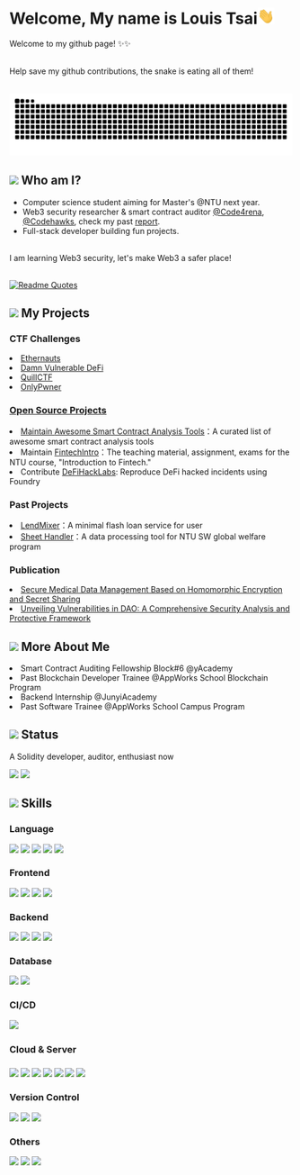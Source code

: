 <h1> Welcome, My name is Louis Tsai<img src="https://github.com/ABSphreak/ABSphreak/blob/master/gifs/Hi.gif" width="30px"></h1>
Welcome to my github page! ✨✨ <br>
<br>

<p font-size="3px"> Help save my github contributions, the snake is eating all of them! </p>

<br>
<picture>
  <source media="(prefers-color-scheme: dark)" srcset="https://raw.githubusercontent.com/LouisTsai-Csie/LouisTsai-Csie/output/github-contribution-grid-snake-dark.svg">
  <source media="(prefers-color-scheme: light)" srcset="https://raw.githubusercontent.com/LouisTsai-Csie/LouisTsai-Csie/output/github-contribution-grid-snake-dark.svg">
  <img alt="github contribution grid snake animation" src="https://raw.githubusercontent.com/LouisTsai-Csie/LouisTsai-Csie/output/github-contribution-grid-snake-dark.svg">
</picture>

<h2> <img src = "https://github.com/7oSkaaa/7oSkaaa/blob/main/Images/about_me.gif?raw=true" width = 30px> Who am I?</h2>

+ Computer science student aiming for Master's @NTU next year.
+ Web3 security researcher & smart contract auditor <a href="https://code4rena.com/@LouisTsai">@Code4rena</a>, <a href="https://www.codehawks.com/profile/clloixi3x0000la08i46r5hc8">@Codehawks</a>, check my past <a href="https://github.com/LouisTsai-Csie/audit-profile">report</a>.
+ Full-stack developer building fun projects.

<br>
I am learning Web3 security, let's make Web3 a safer place!
<br>
<br>

[![Readme Quotes](https://quotes-github-readme.vercel.app/api?type=horizontal&theme=dark)](https://github.com/piyushsuthar/github-readme-quotes)


<h2> <img src = "https://github.com/7oSkaaa/7oSkaaa/blob/main/Images/about_me.gif?raw=true" width = 30px> My Projects</h2>
<h3>CTF Challenges</h3>
<li><a href="https://github.com/LouisTsai-Csie/ethernaut-foundry">Ethernauts</a></li>
<li><a href="https://github.com/LouisTsai-Csie/damn-vulnerable-defi-foundry">Damn Vulnerable DeFi</li>
<li><a href="https://github.com/LouisTsai-Csie/quillctf-solution">QuillCTF</li>
<li>OnlyPwner</li>
  

<h3>Open Source Projects</h3>
<li>Maintain <a href="https://github.com/LouisTsai-Csie/awesome-smart-contract-analysis-tools">Awesome Smart Contract Analysis Tools</a>：A curated list of awesome smart contract analysis tools</li>
<li>Maintain <a href="https://github.com/FinTechIntro">FintechIntro</a>：The teaching material, assignment, exams for the NTU course, "Introduction to Fintech."</li>
<!-- <li><a href="Web3-Interview-Questions">Web3 Interview Questions</a>：Problems such as Solidity, DeFi, EVM and more</li> -->
<li>Contribute <a href="https://github.com/SunWeb3Sec/DeFiHackLabs">DeFiHackLabs</a>: Reproduce DeFi hacked incidents using Foundry</li>

<h3> Past Projects </h3>
<li><a href="">LendMixer</a>：A minimal flash loan service for user </li>
<li><a href="">Sheet Handler</a>：A data processing tool for NTU SW global welfare program</li>

<h3> Publication </h3>
<li> <a href="https://ieeexplore.ieee.org/document/10349130">Secure Medical Data Management Based on Homomorphic Encryption and Secret Sharing</a </li>
<li> <a href="https://www.computer.org/csdl/proceedings-article/blockchain/2023/192900a151/1U85Itfjn1K">Unveiling Vulnerabilities in DAO: A Comprehensive Security Analysis and Protective Framework</a></li>

<h2> <img src = "https://github.com/7oSkaaa/7oSkaaa/blob/main/Images/about_me.gif?raw=true" width = 30px> More About Me </h2>

<li>Smart Contract Auditing Fellowship Block#6 @yAcademy</li>
<li>Past Blockchain Developer Trainee @AppWorks School Blockchain Program </li>
<li>Backend Internship @JunyiAcademy</li>
<li>Past Software Trainee @AppWorks School Campus Program</li>

<h2><img src = "https://github.com/7oSkaaa/7oSkaaa/blob/main/Images/about_me.gif?raw=true" width = 30px> Status </h2>

<p>A Solidity developer, auditor, enthusiast now</p>
<div width="100%" display="flex" align-item="center" justify-content="center">
<img height="150px" src="https://github-readme-stats.vercel.app/api?username=LouisTsai-Csie&show_icons=true&theme=tokyonight">
<img height="150px"src="https://github-readme-stats.vercel.app/api/top-langs/?username=LouisTsai-Csie&layout=compact&show_icons=true&theme=tokyonight&langs_count=5&hide=html,css">
</div>

<h2><img src = "https://github.com/7oSkaaa/7oSkaaa/blob/main/Images/about_me.gif?raw=true" width = 30px> Skills </h2>

<h3> Language </h3>
<span>
  <img src="https://img.shields.io/badge/Solidity-%23363636.svg?style=for-the-badge&logo=solidity&logoColor=white">
  <img src="https://img.shields.io/badge/C-00599C?style=for-the-badge&logo=c&logoColor=white">
  <img src="https://img.shields.io/badge/C%2B%2B-00599C?style=for-the-badge&logo=c%2B%2B&logoColor=white">
  <img src="https://img.shields.io/badge/JavaScript-323330?style=for-the-badge&logo=javascript&logoColor=F7DF1E">
  <img src="https://img.shields.io/badge/Python-3776AB.svg?style=for-the-badge&logo=Python&logoColor=white">
</span>
<h3> Frontend </h3>
  <span>
    <img src="https://img.shields.io/badge/HTML5-E34F26.svg?style=for-the-badge&logo=HTML5&logoColor=white">
    <img src="https://img.shields.io/badge/CSS3-1572B6.svg?style=for-the-badge&logo=CSS3&logoColor=white">
    <img src="https://img.shields.io/badge/Chakra%20UI-319795.svg?style=for-the-badge&logo=Chakra-UI&logoColor=white">
    <img src="https://img.shields.io/badge/React-61DAFB.svg?style=for-the-badge&logo=React&logoColor=black">
  </span>
<h3> Backend </h3>
  <span>
    <img src="https://img.shields.io/badge/Node.js-339933.svg?style=for-the-badge&logo=nodedotjs&logoColor=white">
    <img src="https://img.shields.io/badge/Express-000000.svg?style=for-the-badge&logo=Express&logoColor=white">
    <img src="https://img.shields.io/badge/FastAPI-009688.svg?style=for-the-badge&logo=FastAPI&logoColor=white">
    <img src="https://img.shields.io/badge/Flask-000000.svg?style=for-the-badge&logo=Flask&logoColor=white">
  </span>
<h3> Database </h3>
<span>
  <img src="https://img.shields.io/badge/MySQL-4479A1.svg?style=for-the-badge&logo=MySQL&logoColor=white">
  <img src="https://img.shields.io/badge/MongoDB-47A248.svg?style=for-the-badge&logo=MongoDB&logoColor=white">
</span>
<h3> CI/CD </h3>
  <img src="https://img.shields.io/badge/GitHub%20Actions-2088FF.svg?style=for-the-badge&logo=GitHub-Actions&logoColor=white">

<h3> Cloud & Server <h3>
  <span>
    <img src="https://img.shields.io/badge/Kubernetes-326CE5.svg?style=for-the-badge&logo=Kubernetes&logoColor=white">
    <img src="https://img.shields.io/badge/Amazon%20AWS-232F3E.svg?style=for-the-badge&logo=Amazon-AWS&logoColor=white">
    <img src="https://img.shields.io/badge/Amazon%20EC2-FF9900.svg?style=for-the-badge&logo=Amazon-EC2&logoColor=white">
    <img src="https://img.shields.io/badge/Heroku-430098.svg?style=for-the-badge&logo=Heroku&logoColor=white">
    <img src="https://img.shields.io/badge/NGINX-009639.svg?style=for-the-badge&logo=NGINX&logoColor=white">
    <img src="https://img.shields.io/badge/GoogleCloud-%234285F4.svg?style=for-the-badge&logo=google-cloud&logoColor=white">
    <img src="https://img.shields.io/badge/azure-%230072C6.svg?style=for-the-badge&logo=microsoftazure&logoColor=white">
  </span>
<h3> Version Control </h3>
<span>
  <img src="https://img.shields.io/badge/Git-F05032.svg?style=for-the-badge&logo=Git&logoColor=white">
  <img src="https://img.shields.io/badge/GitHub-181717.svg?style=for-the-badge&logo=GitHub&logoColor=whitev">
  <img src="https://img.shields.io/badge/gitlab-%23181717.svg?style=for-the-badge&logo=gitlab&logoColor=white">
</span>
<h3> Others </h3>
  <span>
    <img src="https://img.shields.io/badge/Docker-2496ED.svg?style=for-the-badge&logo=Docker&logoColor=white">
    <img src="https://img.shields.io/badge/Remix-000000.svg?style=for-the-badge&logo=Remix&logoColor=white">
    <img src="https://img.shields.io/badge/Chainlink-375BD2?style=for-the-badge&logo=Chainlink&logoColor=white">
  </span>
  
